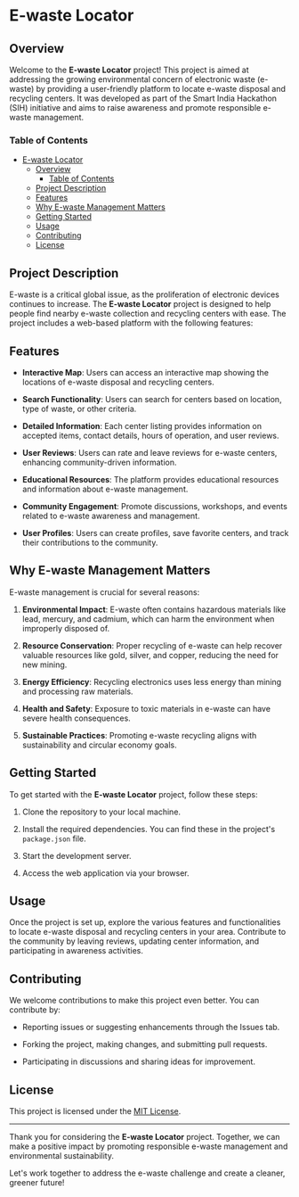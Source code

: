 # E-waste Locator

## Overview

Welcome to the **E-waste Locator** project! This project is aimed at addressing the growing environmental concern of electronic waste (e-waste) by providing a user-friendly platform to locate e-waste disposal and recycling centers. It was developed as part of the Smart India Hackathon (SIH) initiative and aims to raise awareness and promote responsible e-waste management.

### Table of Contents

- [E-waste Locator](#e-waste-locator)
  - [Overview](#overview)
    - [Table of Contents](#table-of-contents)
  - [Project Description](#project-description)
  - [Features](#features)
  - [Why E-waste Management Matters](#why-e-waste-management-matters)
  - [Getting Started](#getting-started)
  - [Usage](#usage)
  - [Contributing](#contributing)
  - [License](#license)

## Project Description

E-waste is a critical global issue, as the proliferation of electronic devices continues to increase. The **E-waste Locator** project is designed to help people find nearby e-waste collection and recycling centers with ease. The project includes a web-based platform with the following features:

## Features

- **Interactive Map**: Users can access an interactive map showing the locations of e-waste disposal and recycling centers.

- **Search Functionality**: Users can search for centers based on location, type of waste, or other criteria.

- **Detailed Information**: Each center listing provides information on accepted items, contact details, hours of operation, and user reviews.

- **User Reviews**: Users can rate and leave reviews for e-waste centers, enhancing community-driven information.

- **Educational Resources**: The platform provides educational resources and information about e-waste management.

- **Community Engagement**: Promote discussions, workshops, and events related to e-waste awareness and management.

- **User Profiles**: Users can create profiles, save favorite centers, and track their contributions to the community.

## Why E-waste Management Matters

E-waste management is crucial for several reasons:

1. **Environmental Impact**: E-waste often contains hazardous materials like lead, mercury, and cadmium, which can harm the environment when improperly disposed of.

2. **Resource Conservation**: Proper recycling of e-waste can help recover valuable resources like gold, silver, and copper, reducing the need for new mining.

3. **Energy Efficiency**: Recycling electronics uses less energy than mining and processing raw materials.

4. **Health and Safety**: Exposure to toxic materials in e-waste can have severe health consequences.

5. **Sustainable Practices**: Promoting e-waste recycling aligns with sustainability and circular economy goals.

## Getting Started

To get started with the **E-waste Locator** project, follow these steps:

1. Clone the repository to your local machine.

2. Install the required dependencies. You can find these in the project's `package.json` file.

3. Start the development server.

4. Access the web application via your browser.

## Usage

Once the project is set up, explore the various features and functionalities to locate e-waste disposal and recycling centers in your area. Contribute to the community by leaving reviews, updating center information, and participating in awareness activities.

## Contributing

We welcome contributions to make this project even better. You can contribute by:

- Reporting issues or suggesting enhancements through the Issues tab.

- Forking the project, making changes, and submitting pull requests.

- Participating in discussions and sharing ideas for improvement.

## License

This project is licensed under the [MIT License](LICENSE).

---

Thank you for considering the **E-waste Locator** project. Together, we can make a positive impact by promoting responsible e-waste management and environmental sustainability.

Let's work together to address the e-waste challenge and create a cleaner, greener future!
